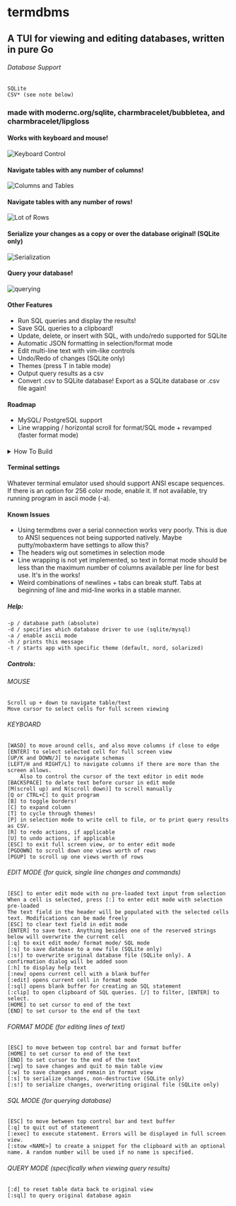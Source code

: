 # termdbms

## A TUI for viewing and editing databases, written in pure Go

###### Database Support
    SQLite
    CSV* (see note below)
### made with modernc.org/sqlite, charmbracelet/bubbletea, and charmbracelet/lipgloss

#### Works with keyboard and mouse!

![Keyboard Control](https://i.imgur.com/vmK0DVn.gif)

#### Navigate tables with any number of columns!

![Columns and Tables](https://i.imgur.com/EqZRPqO.gif)

#### Navigate tables with any number of rows!

![Lot of Rows](https://i.imgur.com/yo7DMaa.gif)

#### Serialize your changes as a copy or over the database original! (SQLite only)

![Serialization](https://i.imgur.com/GhMcnid.gif)

#### Query your database!

![querying](https://i.imgur.com/9FB3ETs.gif)

#### Other Features

- Run SQL queries and display the results!
- Save SQL queries to a clipboard!
- Update, delete, or insert with SQL, with undo/redo supported for SQLite
- Automatic JSON formatting in selection/format mode
- Edit multi-line text with vim-like controls
- Undo/Redo of changes (SQLite only)
- Themes (press T in table mode)
- Output query results as a csv
- Convert .csv to SQLite database! Export as a SQLite database or .csv file again!

#### Roadmap

- MySQL/ PostgreSQL support
- Line wrapping / horizontal scroll for format/SQL mode + revamped (faster format mode)

#### 
<details>
    <summary>How To Build</summary>

##### Linux

    GOOS=linux GOARCH=amd64/386 go build

##### ARM (runs kind of slow depending on the specs of the system)

    GOOS=linux GOARCH=arm GOARM=7 go build

##### Windows

    GOOS=windows GOARCH=amd64/386 go build

##### OSX

    GOOS=darwin GOARCH=amd64 go build

</details>

#### Terminal settings
Whatever terminal emulator used should support ANSI escape sequences. If there is an option for 256 color mode, enable it. If not available, try running program in ascii mode (-a).

#### Known Issues
 - Using termdbms over a serial connection works very poorly. This is due to ANSI sequences not being supported natively. Maybe putty/mobaxterm have settings to allow this?
 - The headers wig out sometimes in selection mode
 - Line wrapping is not yet implemented, so text in format mode should be less than the maximum number of columns available per line for best use. It's in the works!
 - Weird combinations of newlines + tabs can break stuff. Tabs at beginning of line and mid-line works in a stable manner.

##### Help:
    -p / database path (absolute)
    -d / specifies which database driver to use (sqlite/mysql)
    -a / enable ascii mode
    -h / prints this message
    -t / starts app with specific theme (default, nord, solarized)
##### Controls:
###### MOUSE
	Scroll up + down to navigate table/text
	Move cursor to select cells for full screen viewing
###### KEYBOARD
	[WASD] to move around cells, and also move columns if close to edge
	[ENTER] to select selected cell for full screen view
	[UP/K and DOWN/J] to navigate schemas
    [LEFT/H and RIGHT/L] to navigate columns if there are more than the screen allows.
        Also to control the cursor of the text editor in edit mode
    [BACKSPACE] to delete text before cursor in edit mode
    [M(scroll up) and N(scroll down)] to scroll manually
	[Q or CTRL+C] to quit program
    [B] to toggle borders!
    [C] to expand column
	[T] to cycle through themes!
    [P] in selection mode to write cell to file, or to print query results as CSV.
    [R] to redo actions, if applicable
    [U] to undo actions, if applicable
	[ESC] to exit full screen view, or to enter edit mode
    [PGDOWN] to scroll down one views worth of rows
    [PGUP] to scroll up one views worth of rows
###### EDIT MODE (for quick, single line changes and commands)
    [ESC] to enter edit mode with no pre-loaded text input from selection
    When a cell is selected, press [:] to enter edit mode with selection pre-loaded
    The text field in the header will be populated with the selected cells text. Modifications can be made freely
    [ESC] to clear text field in edit mode
    [ENTER] to save text. Anything besides one of the reserved strings below will overwrite the current cell
    [:q] to exit edit mode/ format mode/ SQL mode
    [:s] to save database to a new file (SQLite only)
    [:s!] to overwrite original database file (SQLite only). A confirmation dialog will be added soon
    [:h] to display help text
    [:new] opens current cell with a blank buffer
    [:edit] opens current cell in format mode
    [:sql] opens blank buffer for creating an SQL statement
    [:clip] to open clipboard of SQL queries. [/] to filter, [ENTER] to select.
    [HOME] to set cursor to end of the text
    [END] to set cursor to the end of the text
###### FORMAT MODE (for editing lines of text)
    [ESC] to move between top control bar and format buffer
    [HOME] to set cursor to end of the text
    [END] to set cursor to the end of the text
    [:wq] to save changes and quit to main table view
    [:w] to save changes and remain in format view
    [:s] to serialize changes, non-destructive (SQLite only)
    [:s!] to serialize changes, overwriting original file (SQLite only)
###### SQL MODE (for querying database)
    [ESC] to move between top control bar and text buffer
    [:q] to quit out of statement
    [:exec] to execute statement. Errors will be displayed in full screen view.
    [:stow <NAME>] to create a snippet for the clipboard with an optional name. A random number will be used if no name is specified.
###### QUERY MODE (specifically when viewing query results)
    [:d] to reset table data back to original view
    [:sql] to query original database again
